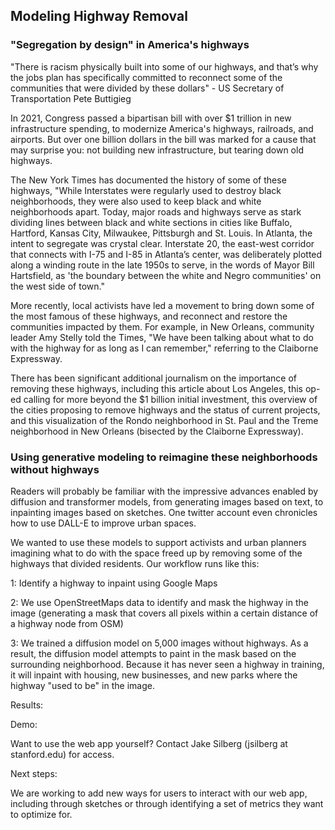 ## Modeling Highway Removal ##

### "Segregation by design" in America's highways ###

"There is racism physically built into some of our highways, and that’s why the jobs plan has specifically committed to reconnect some of the communities that were divided by these dollars" - US Secretary of Transportation Pete Buttigieg 

In 2021, Congress passed a bipartisan bill with over $1 trillion in new infrastructure spending, to modernize America's highways, railroads, and airports. But over one billion dollars in the bill was marked for a cause that may surprise you: not building new infrastructure, but tearing down old highways. 

The New York Times has documented the history of some of these highways, "While Interstates were regularly used to destroy black neighborhoods, they were also used to keep black and white neighborhoods apart. Today, major roads and highways serve as stark dividing lines between black and white sections in cities like Buffalo, Hartford, Kansas City, Milwaukee, Pittsburgh and St. Louis. In Atlanta, the intent to segregate was crystal clear. Interstate 20, the east-west corridor that connects with I-75 and I-85 in Atlanta’s center, was deliberately plotted along a winding route in the late 1950s to serve, in the words of Mayor Bill Hartsfield, as 'the boundary between the white and Negro communities' on the west side of town."

More recently, local activists have led a movement to bring down some of the most famous of these highways, and reconnect and restore the communities impacted by them. For example, in New Orleans, community leader Amy Stelly told the Times, "We have been talking about what to do with the highway for as long as I can remember," referring to the Claiborne Expressway.

There has been significant additional journalism on the importance of removing these highways, including this article about Los Angeles, this op-ed calling for more beyond the $1 billion initial investment, this overview of the cities proposing to remove highways and the status of current projects, and this visualization of the Rondo neighborhood in St. Paul and the Treme neighborhood in New Orleans (bisected by the Claiborne Expressway). 

### Using generative modeling to reimagine these neighborhoods without highways ###

Readers will probably be familiar with the impressive advances enabled by diffusion and transformer models, from generating images based on text, to inpainting images based on sketches. One twitter account even chronicles how to use DALL-E to improve urban spaces. 

We wanted to use these models to support activists and urban planners imagining what to do with the space freed up by removing some of the highways that divided residents. Our workflow runs like this:

1: Identify a highway to inpaint using Google Maps

2: We use OpenStreetMaps data to identify and mask the highway in the image (generating a mask that covers all pixels within a certain distance of a highway node from OSM)

3: We trained a diffusion model on 5,000 images without highways. As a result, the diffusion model attempts to paint in the mask based on the surrounding neighborhood. Because it has never seen a highway in training, it will inpaint with housing, new businesses, and new parks where the highway "used to be" in the image. 

Results: 

Demo:

Want to use the web app yourself? Contact Jake Silberg (jsilberg at stanford.edu) for access.

Next steps: 

We are working to add new ways for users to interact with our web app, including through sketches or through identifying a set of metrics they want to optimize for.


